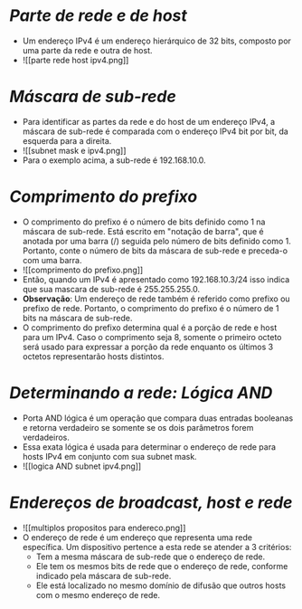 # *Parte de rede e de host*

- Um endereço IPv4 é um endereço hierárquico de 32 bits, composto por uma parte da rede e outra de host. 
- ![[parte rede host ipv4.png]]

# *Máscara de sub-rede*

- Para identificar as partes da rede e do host de um endereço IPv4, a máscara de sub-rede é comparada com o endereço IPv4 bit por bit, da esquerda para a direita. 
- ![[subnet mask e ipv4.png]]
- Para o exemplo acima, a sub-rede é 192.168.10.0.

# *Comprimento do prefixo*

- O comprimento do prefixo é o número de bits definido como 1 na máscara de sub-rede. Está escrito em "notação de barra", que é anotada por uma barra (/) seguida pelo número de bits definido como 1. Portanto, conte o número de bits da máscara de sub-rede e preceda-o com uma barra.
- ![[comprimento do prefixo.png]]
- Então, quando um IPv4 é apresentado como 192.168.10.3/24 isso indica que sua mascara de sub-rede é 255.255.255.0. 
- **Observação**: Um endereço de rede também é referido como prefixo ou prefixo de rede. Portanto, o comprimento do prefixo é o número de 1 bits na máscara de sub-rede.
- O comprimento do prefixo determina qual é a porção de rede e host para um IPv4. Caso o comprimento seja 8, somente o primeiro octeto será usado para expressar a porção da rede enquanto os últimos 3 octetos representarão hosts distintos. 

# *Determinando a rede: Lógica AND*

- Porta AND lógica é um operação que compara duas entradas booleanas e retorna verdadeiro se somente se os dois parâmetros forem verdadeiros. 
- Essa exata lógica é usada para determinar o endereço de rede para hosts IPv4 em conjunto com sua subnet mask. 
- ![[logica AND subnet ipv4.png]]

# *Endereços de broadcast, host e rede*

- ![[multiplos propositos para endereco.png]]
- O endereço de rede é um endereço que representa uma rede específica. Um dispositivo pertence a esta rede se atender a 3 critérios: 
	- Tem a mesma máscara de sub-rede que o endereço de rede.
	- Ele tem os mesmos bits de rede que o endereço de rede, conforme indicado pela máscara de sub-rede.
	- Ele está localizado no mesmo domínio de difusão que outros hosts com o mesmo endereço de rede.